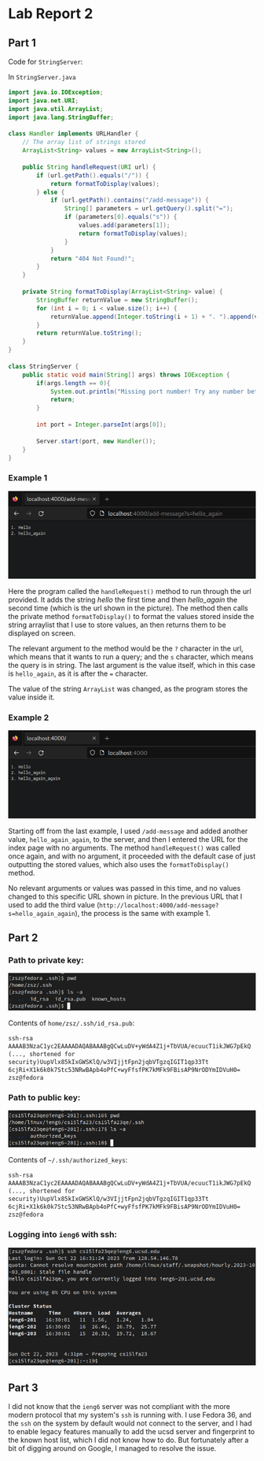 # Lab Report 2

## Part 1

Code for `StringServer`:

In `StringServer.java`

```java
import java.io.IOException;
import java.net.URI;
import java.util.ArrayList;
import java.lang.StringBuffer;

class Handler implements URLHandler {
    // The array list of strings stored
    ArrayList<String> values = new ArrayList<String>();

    public String handleRequest(URI url) {
        if (url.getPath().equals("/")) {
            return formatToDisplay(values);
        } else {
            if (url.getPath().contains("/add-message")) {
                String[] parameters = url.getQuery().split("=");
                if (parameters[0].equals("s")) {
                    values.add(parameters[1]);
                    return formatToDisplay(values);
                }
            }
            return "404 Not Found!";
        }
    }

    private String formatToDisplay(ArrayList<String> value) {
        StringBuffer returnValue = new StringBuffer();
        for (int i = 0; i < value.size(); i++) {
            returnValue.append(Integer.toString(i + 1) + ". ").append(value.get(i)).append('\n');
        }
        return returnValue.toString();
    }
}

class StringServer {
    public static void main(String[] args) throws IOException {
        if(args.length == 0){
            System.out.println("Missing port number! Try any number between 1024 to 49151");
            return;
        }

        int port = Integer.parseInt(args[0]);

        Server.start(port, new Handler());
    }
}
```

### Example 1

![Example_Image_1](images/Screenshot%20from%202023-10-22%2016-05-36.png)

Here the program called the `handleRequest()` method to run through the url
provided. It adds the string _hello_ the first time and then _hello_again_ the
second time (which is the url shown in the picture). The method then calls the
private method `formatToDisplay()` to format the values stored inside the 
string arraylist that I use to store values, an then returns them to be 
displayed on screen.

The relevant argument to the method would be the `?` character in the url, which
means that it wants to run a query; and the `s` character, which means the query
is in string. The last argument is the value itself, which in this case is
`hello_again`, as it is after the `=` character.

The value of the string `ArrayList` was changed, as the program stores the value
inside it.


### Example 2

![Example_Image_2](images/Screenshot%20from%202023-10-22%2016-05-51.png)

Starting off from the last example, I used `/add-message` and added another value, 
`hello_again_again`, to the server, and then I entered the URL for the index 
page with no arguments. The method `handleRequest()` was called once again, and
with no argument, it proceeded with the default case of just outputting the 
stored values, which also uses the `formatToDisplay()` method.

No relevant arguments or values was passed in this time, and no values changed 
to this specific URL shown in picture. In the previous URL that I used to add 
the third value (`http://localhost:4000/add-message?s=hello_again_again`), the
process is the same with example 1.

## Part 2

### Path to private key:

![Private_Key](images/Screenshot%20from%202023-10-22%2016-31-18.png)

Contents of `home/zsz/.ssh/id_rsa.pub`: 

```
ssh-rsa AAAAB3NzaC1yc2EAAAADAQABAAABgQCwLuDV+yWdA4Z1j+TbVUA/ecuucT1ikJWG7pEkQ
(..., shortened for security)UupVlx85kIxGWSKlQ/w3VIjjtFpn2jqbVTgzqIGIT1qp33Tt
6cjRi+X1k6k0k7Stc53NRwBApb4oPfC+wyFfsfPK7kMFk9FBisAP9NrODYmIDVuH0= zsz@fedora
```

### Path to public key:

![Public_Key](images/Screenshot%20from%202023-10-22%2016-31-46.png)

Contents of `~/.ssh/authorized_keys`:

```
ssh-rsa AAAAB3NzaC1yc2EAAAADAQABAAABgQCwLuDV+yWdA4Z1j+TbVUA/ecuucT1ikJWG7pEkQ
(..., shortened for security)UupVlx85kIxGWSKlQ/w3VIjjtFpn2jqbVTgzqIGIT1qp33Tt
6cjRi+X1k6k0k7Stc53NRwBApb4oPfC+wyFfsfPK7kMFk9FBisAP9NrODYmIDVuH0= zsz@fedora
```

### Logging into `ieng6` with ssh:

![login](images/Screenshot%20from%202023-10-22%2016-32-12.png)

## Part 3

I did not know that the `ieng6` server was not compliant with the more modern
protocol that my system's `ssh` is running with. I use Fedora 36, and the `ssh`
on the system by default would not connect to the server, and I had to enable 
legacy features manually to add the ucsd server and fingerprint to the known 
host list, which I did not know how to do. But fortunately after a bit of 
digging around on Google, I managed to resolve the issue.

